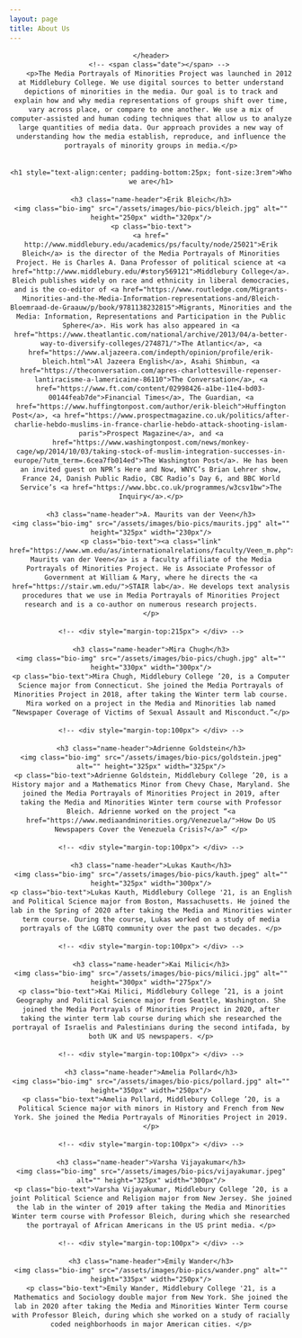 ```yaml
---
layout: page
title: About Us
---
```

<!-- Global site tag (gtag.js) - Google Analytics -->
<script async src="https://www.googletagmanager.com/gtag/js?id=UA-146764207-1"></script>
<script>
  window.dataLayer = window.dataLayer || [];
  function gtag(){dataLayer.push(arguments);}
  gtag('js', new Date());

  gtag('config', 'UA-146764207-1');
</script>


<!-- Post -->
<section class="post">
    <header class="major">

    </header>
        <!-- <span class="date"></span> -->
        <p>The Media Portrayals of Minorities Project was launched in 2012 at Middlebury College. We use digital sources to better understand depictions of minorities in the media. Our goal is to track and explain how and why media representations of groups shift over time, vary across place, or compare to one another. We use a mix of computer-assisted and human coding techniques that allow us to analyze large quantities of media data. Our approach provides a new way of understanding how the media establish, reproduce, and influence the portrayals of minority groups in media.</p>


    <h1 style="text-align:center; padding-bottom:25px; font-size:3rem">Who we are</h1>

    <h3 class="name-header">Erik Bleich</h3>
    <img class="bio-img" src="/assets/images/bio-pics/bleich.jpg" alt="" height="250px" width="320px"/>
    <p class="bio-text">
    <a href=" http://www.middlebury.edu/academics/ps/faculty/node/25021">Erik Bleich</a> is the director of the Media Portrayals of Minorities Project. He is Charles A. Dana Professor of political science at <a href="http://www.middlebury.edu/#story569121">Middlebury College</a>. Bleich publishes widely on race and ethnicity in liberal democracies, and is the co-editor of <a href="https://www.routledge.com/Migrants-Minorities-and-the-Media-Information-representations-and/Bleich-Bloemraad-de-Graauw/p/book/9781138232815">Migrants, Minorities and the Media: Information, Representations and Participation in the Public Sphere</a>. His work has also appeared in <a href="https://www.theatlantic.com/national/archive/2013/04/a-better-way-to-diversify-colleges/274871/">The Atlantic</a>, <a href="https://www.aljazeera.com/indepth/opinion/profile/erik-bleich.html">Al Jazeera English</a>, Asahi Shimbun, <a href="https://theconversation.com/apres-charlottesville-repenser-lantiracisme-a-lamericaine-86110">The Conversation</a>, <a href="https://www.ft.com/content/02998426-a1be-11e4-bd03-00144feab7de">Financial Times</a>, The Guardian, <a href="https://www.huffingtonpost.com/author/erik-bleich">Huffington Post</a>, <a href="https://www.prospectmagazine.co.uk/politics/after-charlie-hebdo-muslims-in-france-charlie-hebdo-attack-shooting-islam-paris">Prospect Magazine</a>, and <a href="https://www.washingtonpost.com/news/monkey-cage/wp/2014/10/03/taking-stock-of-muslim-integration-successes-in-europe/?utm_term=.6cea7fb014ed">The Washington Post</a>. He has been an invited guest on NPR’s Here and Now, WNYC’s Brian Lehrer show, France 24, Danish Public Radio, CBC Radio’s Day 6, and BBC World Service’s <a href="https://www.bbc.co.uk/programmes/w3csv1bw">The Inquiry</a>.</p>

    <h3 class="name-header">A. Maurits van der Veen</h3>
    <img class="bio-img" src="/assets/images/bio-pics/maurits.jpg" alt="" height="325px" width="230px"/>
    <p class="bio-text"><a class="link" href="https://www.wm.edu/as/internationalrelations/faculty/Veen_m.php">A. Maurits van der Veen</a> is a faculty affiliate of the Media Portrayals of Minorities Project. He is Associate Professor of Government at William & Mary, where he directs the <a href="https://stair.wm.edu/">STAIR lab</a>. He develops text analysis procedures that we use in Media Portrayals of Minorities Project research and is a co-author on numerous research projects.     
    </p>

    <!-- <div style="margin-top:215px"> </div> -->

    <h3 class="name-header">Mira Chugh</h3>
    <img class="bio-img" src="/assets/images/bio-pics/chugh.jpg" alt="" height="330px" width="300px"/>
    <p class="bio-text">Mira Chugh, Middlebury College ’20, is a Computer Science major from Connecticut. She joined the Media Portrayals of Minorities Project in 2018, after taking the Winter term lab course. Mira worked on a project in the Media and Minorities lab named “Newspaper Coverage of Victims of Sexual Assault and Misconduct.”</p>

    <!-- <div style="margin-top:100px"> </div> -->

    <h3 class="name-header">Adrienne Goldstein</h3>
    <img class="bio-img" src="/assets/images/bio-pics/goldstein.jpeg" alt="" height="325px" width="325px"/>
    <p class="bio-text">Adrienne Goldstein, Middlebury College ’20, is a History major and a Mathematics Minor from Chevy Chase, Maryland. She joined the Media Portrayals of Minorities Project in 2019, after taking the Media and Minorities Winter term course with Professor Bleich. Adrienne worked on the project “<a href="https://www.mediaandminorities.org/Venezuela/">How Do US Newspapers Cover the Venezuela Crisis?</a>” </p>

    <!-- <div style="margin-top:100px"> </div> -->

    <h3 class="name-header">Lukas Kauth</h3>
    <img class="bio-img" src="/assets/images/bio-pics/kauth.jpeg" alt="" height="325px" width="300px"/>
    <p class="bio-text">Lukas Kauth, Middlebury College '21, is an English and Political Science major from Boston, Massachusetts. He joined the lab in the Spring of 2020 after taking the Media and Minorities winter term course. During the course, Lukas worked on a study of media portrayals of the LGBTQ community over the past two decades. </p>

    <!-- <div style="margin-top:100px"> </div> -->

    <h3 class="name-header">Kai Milici</h3>
    <img class="bio-img" src="/assets/images/bio-pics/milici.jpg" alt="" height="300px" width="275px"/>
    <p class="bio-text">Kai Milici, Middlebury College ’21, is a joint Geography and Political Science major from Seattle, Washington. She joined the Media Portrayals of Minorities Project in 2020, after taking the winter term lab course during which she researched the portrayal of Israelis and Palestinians during the second intifada, by both UK and US newspapers. </p>

    <!-- <div style="margin-top:100px"> </div> -->

    <h3 class="name-header">Amelia Pollard</h3>
    <img class="bio-img" src="/assets/images/bio-pics/pollard.jpg" alt="" height="350px" width="250px"/>
    <p class="bio-text">Amelia Pollard, Middlebury College ’20, is a Political Science major with minors in History and French from New York. She joined the Media Portrayals of Minorities Project in 2019. </p>

    <!-- <div style="margin-top:100px"> </div> -->

    <h3 class="name-header">Varsha Vijayakumar</h3>
    <img class="bio-img" src="/assets/images/bio-pics/vijayakumar.jpeg" alt="" height="325px" width="300px"/>
    <p class="bio-text">Varsha Vijayakumar, Middlebury College ’20, is a joint Political Science and Religion major from New Jersey. She joined the lab in the winter of 2019 after taking the Media and Minorities Winter term course with Professor Bleich, during which she researched the portrayal of African Americans in the US print media. </p>

    <!-- <div style="margin-top:100px"> </div> -->

    <h3 class="name-header">Emily Wander</h3>
    <img class="bio-img" src="/assets/images/bio-pics/wander.png" alt="" height="335px" width="250px"/>
    <p class="bio-text">Emily Wander, Middlebury College '21, is a Mathematics and Sociology double major from New York. She joined the lab in 2020 after taking the Media and Minorities Winter Term course with Professor Bleich, during which she worked on a study of racially coded neighborhoods in major American cities. </p>

</section>
